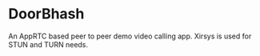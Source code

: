 # DoorBhash
An AppRTC based peer to peer demo video calling app.
Xirsys is used for STUN and TURN needs.
